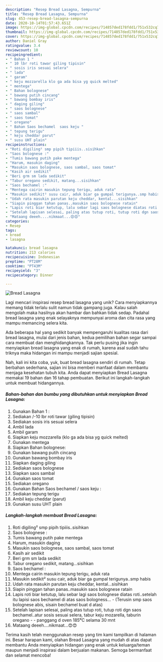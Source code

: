 ```yaml
---
description: "Resep Bread Lasagna, Sempurna"
title: "Resep Bread Lasagna, Sempurna"
slug: 453-resep-bread-lasagna-sempurna
date: 2020-10-14T01:57:43.651Z
image: https://img-global.cpcdn.com/recipes/714857ded178fdd1/751x532cq70/bread-lasagna-foto-resep-utama.jpg
thumbnail: https://img-global.cpcdn.com/recipes/714857ded178fdd1/751x532cq70/bread-lasagna-foto-resep-utama.jpg
cover: https://img-global.cpcdn.com/recipes/714857ded178fdd1/751x532cq70/bread-lasagna-foto-resep-utama.jpg
author: Daniel Gray
ratingvalue: 3.4
reviewcount: 10
recipeingredient:
- " Bahan 1 "
- " 10 lbr roti tawar giling tipisin"
- " sosis iris sesuai selera"
- " lada"
- " garam"
- " keju mozzarella klo ga ada bisa yg quick melted"
- " mentega"
- " Bahan bolognese"
- " bawang putih cincang"
- " bawang bombay iris"
- " daging giling"
- " saos bolognese"
- " saos sambal"
- " saos tomat"
- " oregano"
- " Bahan Saos bechamel  saos keju "
- " tepung terigu"
- " keju cheddar parut"
- " susu UHT plain"
recipeinstructions:
- "Roti digiling² smp pipih tipiiis..sisihkan"
- "Saos bolognese :"
- "Tumis bawang putih pake mentega"
- "Harum, masukin daging"
- "Masukin saos bolognese, saos sambal, saos tomat"
- "Kasih air sedikit"
- "Beri grm sm lada sedikit"
- "Tabur oregano sedikit, matang...sisihkan"
- "Saos bechamel :"
- "Mentega cairin masukin tepung terigu, aduk rata"
- "Masukin sedikit² susu cair, aduk biar ga gumpal terigunya..smp habis"
- "Udah rata masukin parutan keju cheddar, kental...sisihkan"
- "Siapin pinggan tahan panas..masukin saos bolognese ratain"
- "Lapis roti biar ketutup, lalu sebar lagi saos bolognese diatas roti..setelah itu lapisi saos bechamel di atas saos bologness... (Terusin smp saos bolognese abis, sisain bechamel buat d atas)"
- "Setelah lapisan selesai, paling atas tutup roti, tutup roti dgn saos bechamel..atur sosis sesuai selera, tabur keju mozarella, taburin oregano - panggang d oven 185⁰C selama 30 mnt"
- "Mataang deeeh....nikmaat...😍😍"
categories:
- Resep
tags:
- bread
- lasagna

katakunci: bread lasagna 
nutrition: 213 calories
recipecuisine: Indonesian
preptime: "PT28M"
cooktime: "PT43M"
recipeyield: "3"
recipecategory: Dinner

---
```



![Bread Lasagna](https://img-global.cpcdn.com/recipes/714857ded178fdd1/751x532cq70/bread-lasagna-foto-resep-utama.jpg)

Lagi mencari inspirasi resep bread lasagna yang unik? Cara menyiapkannya memang tidak terlalu sulit namun tidak gampang juga. Kalau salah mengolah maka hasilnya akan hambar dan bahkan tidak sedap. Padahal bread lasagna yang enak selayaknya mempunyai aroma dan cita rasa yang mampu memancing selera kita.



Ada beberapa hal yang sedikit banyak mempengaruhi kualitas rasa dari bread lasagna, mulai dari jenis bahan, kedua pemilihan bahan segar sampai cara membuat dan menghidangkannya. Tak perlu pusing jika ingin menyiapkan bread lasagna yang enak di rumah, karena asal sudah tahu triknya maka hidangan ini mampu menjadi sajian spesial.


Nah, kali ini kita coba, yuk, buat bread lasagna sendiri di rumah. Tetap berbahan sederhana, sajian ini bisa memberi manfaat dalam membantu menjaga kesehatan tubuh kita. Anda dapat menyiapkan Bread Lasagna memakai 19 bahan dan 16 tahap pembuatan. Berikut ini langkah-langkah untuk membuat hidangannya.

<!--inarticleads1-->

##### Bahan-bahan dan bumbu yang dibutuhkan untuk menyiapkan Bread Lasagna:

1. Gunakan  Bahan 1 :
1. Sediakan  /-10 lbr roti tawar (giling tipisin)
1. Sediakan  sosis iris sesuai selera
1. Ambil  lada
1. Ambil  garam
1. Siapkan  keju mozzarella (klo ga ada bisa yg quick melted)
1. Gunakan  mentega
1. Siapkan  Bahan bolognese:
1. Gunakan  bawang putih cincang
1. Gunakan  bawang bombay iris
1. Siapkan  daging giling
1. Sediakan  saos bolognese
1. Siapkan  saos sambal
1. Gunakan  saos tomat
1. Sediakan  oregano
1. Gunakan  Bahan Saos bechamel / saos keju :
1. Sediakan  tepung terigu
1. Ambil  keju cheddar (parut)
1. Gunakan  susu UHT plain




<!--inarticleads2-->

##### Langkah-langkah membuat Bread Lasagna:

1. Roti digiling² smp pipih tipiiis..sisihkan
1. Saos bolognese :
1. Tumis bawang putih pake mentega
1. Harum, masukin daging
1. Masukin saos bolognese, saos sambal, saos tomat
1. Kasih air sedikit
1. Beri grm sm lada sedikit
1. Tabur oregano sedikit, matang...sisihkan
1. Saos bechamel :
1. Mentega cairin masukin tepung terigu, aduk rata
1. Masukin sedikit² susu cair, aduk biar ga gumpal terigunya..smp habis
1. Udah rata masukin parutan keju cheddar, kental...sisihkan
1. Siapin pinggan tahan panas..masukin saos bolognese ratain
1. Lapis roti biar ketutup, lalu sebar lagi saos bolognese diatas roti..setelah itu lapisi saos bechamel di atas saos bologness... - (Terusin smp saos bolognese abis, sisain bechamel buat d atas)
1. Setelah lapisan selesai, paling atas tutup roti, tutup roti dgn saos bechamel..atur sosis sesuai selera, tabur keju mozarella, taburin oregano - - panggang d oven 185⁰C selama 30 mnt
1. Mataang deeeh....nikmaat...😍😍




Terima kasih telah menggunakan resep yang tim kami tampilkan di halaman ini. Besar harapan kami, olahan Bread Lasagna yang mudah di atas dapat membantu Anda menyiapkan hidangan yang enak untuk keluarga/teman maupun menjadi inspirasi dalam berjualan makanan. Semoga bermanfaat dan selamat mencoba!
